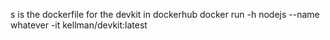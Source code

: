 s is the dockerfile for the devkit in dockerhub
docker run -h nodejs --name whatever -it kellman/devkit:latest

